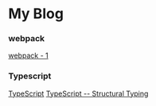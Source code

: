 # My Blog

### webpack
[webpack - 1](https://github.com/yyycc/cyy/issues/1)

### Typescript
[TypeScript](https://github.com/yyycc/cyy/issues/3)
[TypeScript -- Structural Typing](https://github.com/yyycc/cyy/issues/4)
